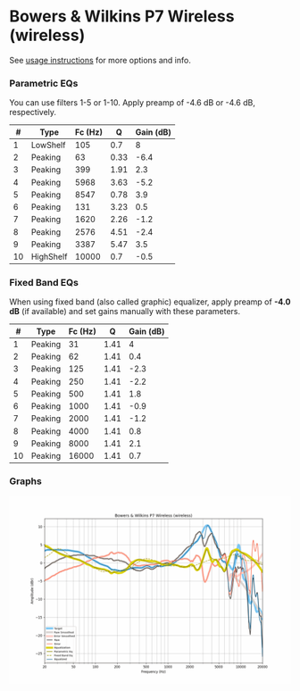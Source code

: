 # Bowers & Wilkins P7 Wireless (wireless)
See [usage instructions](https://github.com/jaakkopasanen/AutoEq#usage) for more options and info.

### Parametric EQs
You can use filters 1-5 or 1-10. Apply preamp of -4.6 dB or -4.6 dB, respectively.

|   # | Type      |   Fc (Hz) |    Q |   Gain (dB) |
|-----|-----------|-----------|------|-------------|
|   1 | LowShelf  |       105 | 0.7  |         8   |
|   2 | Peaking   |        63 | 0.33 |        -6.4 |
|   3 | Peaking   |       399 | 1.91 |         2.3 |
|   4 | Peaking   |      5968 | 3.63 |        -5.2 |
|   5 | Peaking   |      8547 | 0.78 |         3.9 |
|   6 | Peaking   |       131 | 3.23 |         0.5 |
|   7 | Peaking   |      1620 | 2.26 |        -1.2 |
|   8 | Peaking   |      2576 | 4.51 |        -2.4 |
|   9 | Peaking   |      3387 | 5.47 |         3.5 |
|  10 | HighShelf |     10000 | 0.7  |        -0.5 |

### Fixed Band EQs
When using fixed band (also called graphic) equalizer, apply preamp of **-4.0 dB** (if available) and set gains manually with these parameters.

|   # | Type    |   Fc (Hz) |    Q |   Gain (dB) |
|-----|---------|-----------|------|-------------|
|   1 | Peaking |        31 | 1.41 |         4   |
|   2 | Peaking |        62 | 1.41 |         0.4 |
|   3 | Peaking |       125 | 1.41 |        -2.3 |
|   4 | Peaking |       250 | 1.41 |        -2.2 |
|   5 | Peaking |       500 | 1.41 |         1.8 |
|   6 | Peaking |      1000 | 1.41 |        -0.9 |
|   7 | Peaking |      2000 | 1.41 |        -1.2 |
|   8 | Peaking |      4000 | 1.41 |         0.8 |
|   9 | Peaking |      8000 | 1.41 |         2.1 |
|  10 | Peaking |     16000 | 1.41 |         0.7 |

### Graphs
![](./Bowers%20&%20Wilkins%20P7%20Wireless%20(wireless).png)
